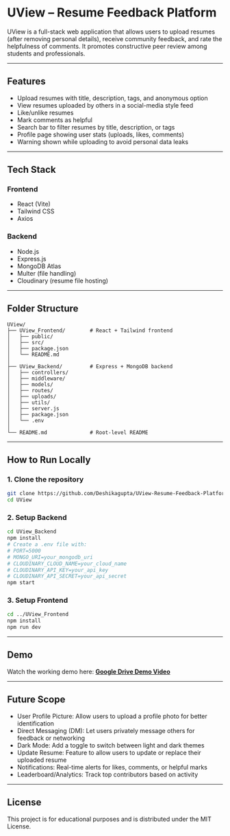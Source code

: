 # UView – Resume Feedback Platform

UView is a full-stack web application that allows users to upload resumes (after removing personal details), receive community feedback, and rate the helpfulness of comments. It promotes constructive peer review among students and professionals.

---

## Features

* Upload resumes with title, description, tags, and anonymous option
* View resumes uploaded by others in a social-media style feed
* Like/unlike resumes
* Mark comments as helpful
* Search bar to filter resumes by title, description, or tags
* Profile page showing user stats (uploads, likes, comments)
* Warning shown while uploading to avoid personal data leaks

---

## Tech Stack

### Frontend

* React (Vite)
* Tailwind CSS
* Axios

### Backend

* Node.js
* Express.js
* MongoDB Atlas
* Multer (file handling)
* Cloudinary (resume file hosting)

---

## Folder Structure

```
UView/
├── UView_Frontend/        # React + Tailwind frontend
│   ├── public/
│   ├── src/
│   ├── package.json
│   └── README.md
│
├── UView_Backend/         # Express + MongoDB backend
│   ├── controllers/
│   ├── middleware/
│   ├── models/
│   ├── routes/
│   ├── uploads/
│   ├── utils/
│   ├── server.js
│   ├── package.json
│   └── .env
│
└── README.md              # Root-level README
```

---

## How to Run Locally

### 1. Clone the repository

```bash
git clone https://github.com/Deshikagupta/UView-Resume-Feedback-Platform.git
cd UView
```

### 2. Setup Backend

```bash
cd UView_Backend
npm install
# Create a .env file with:
# PORT=5000
# MONGO_URI=your_mongodb_uri
# CLOUDINARY_CLOUD_NAME=your_cloud_name
# CLOUDINARY_API_KEY=your_api_key
# CLOUDINARY_API_SECRET=your_api_secret
npm start
```

### 3. Setup Frontend

```bash
cd ../UView_Frontend
npm install
npm run dev
```

---

## Demo

Watch the working demo here:
**[Google Drive Demo Video](https://drive.google.com/file/d/1cH_jEIbldS42fO9nq5xBOB7uWWpPHLpR/view?usp=sharing)**

---

## Future Scope

* User Profile Picture: Allow users to upload a profile photo for better identification
* Direct Messaging (DM): Let users privately message others for feedback or networking
* Dark Mode: Add a toggle to switch between light and dark themes
* Update Resume: Feature to allow users to update or replace their uploaded resume
* Notifications: Real-time alerts for likes, comments, or helpful marks
* Leaderboard/Analytics: Track top contributors based on activity

---

## License

This project is for educational purposes and is distributed under the MIT License.
